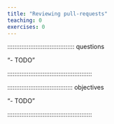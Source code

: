 ```yaml
---
title: "Reviewing pull-requests"
teaching: 0
exercises: 0
---
```


:::::::::::::::::::::::::::::::::::::: questions 

“- TODO”

::::::::::::::::::::::::::::::::::::::::::::::::

::::::::::::::::::::::::::::::::::::: objectives

“- TODO”

::::::::::::::::::::::::::::::::::::::::::::::::

